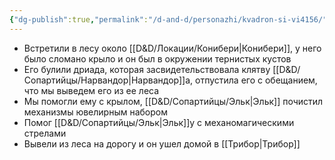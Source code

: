 ```yaml
---
{"dg-publish":true,"permalink":"/d-and-d/personazhi/kvadron-si-vi4156/","created":"2023-07-17T04:13:18.000+04:00","updated":"2023-12-26T15:51:54.726+04:00"}
---
```


- Встретили в лесу около [[D&D/Локации/Конибери\|Конибери]], у него было сломано крыло и он был в окружении тернистых кустов
- Его булили дриада, которая засвидетельствовала клятву [[D&D/Сопартийцы/Нарвандор\|Нарвандор]]а, отпустила его с обещанием, что мы выведем его из ее леса
- Мы помогли ему с крылом, [[D&D/Сопартийцы/Эльк\|Эльк]] почистил механизмы ювелирным набором
- Помог [[D&D/Сопартийцы/Эльк\|Эльк]]у с механомагическими стрелами
- Вывели из леса на дорогу и он ушел домой в [[Трибор\|Трибор]]